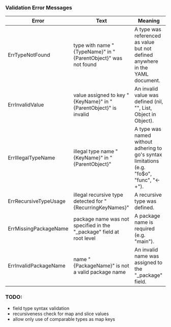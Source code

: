 ### Validation Error Messages

| Error | Text | Meaning |
|---|---------|----------|
| ErrTypeNotFound | type with name "{TypeName}" in "{ParentObject}" was not found | A type was referenced as value but not defined anywhere in the YAML document. |
| ErrInvalidValue | value assigned to key "{KeyName}" in "{ParentObject}" is invalid | An invalid value was defined (nil, "", List, Object in Object). |
| ErrIllegalTypeName | illegal type name "{KeyName}" in "{ParentObject}" | A type was named without adhering to go's syntax limitations (e.g. "fo$o", "func", "<-+"). |
| ErrRecursiveTypeUsage | illegal recursive type detected for "{RecurringKeyNames}" | A recursive type was defined. |
| ErrMissingPackageName | package name was not specified in the "_package" field at root level | A package name is required (e.g. "main"). |
| ErrInvalidPackageName | name "{PackageName}" is not a valid package name | An invalid name was assigned to the "_package" field. |

### TODO:
- field type syntax validation
- recursiveness check for map and slice values
- allow only use of comparable types as map keys
